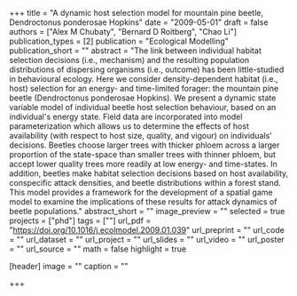 +++
title = "A dynamic host selection model for mountain pine beetle, Dendroctonus ponderosae Hopkins"
date = "2009-05-01"
draft = false
authors = ["Alex M Chubaty", "Bernard D Roitberg", "Chao Li"]
publication_types = [2]
publication = "Ecological Modelling"
publication_short = ""
abstract = "The link between individual habitat selection decisions (i.e., mechanism) and the resulting population distributions of dispersing organisms (i.e., outcome) has been little-studied in behavioural ecology. Here we consider density-dependent habitat (i.e., host) selection for an energy- and time-limited forager: the mountain pine beetle (Dendroctonus ponderosae Hopkins). We present a dynamic state variable model of individual beetle host selection behaviour, based on an individual's energy state. Field data are incorporated into model parameterization which allows us to determine the effects of host availability (with respect to host size, quality, and vigour) on individuals' decisions. Beetles choose larger trees with thicker phloem across a larger proportion of the state-space than smaller trees with thinner phloem, but accept lower quality trees more readily at low energy- and time-states. In addition, beetles make habitat selection decisions based on host availability, conspecific attack densities, and beetle distributions within a forest stand. This model provides a framework for the development of a spatial game model to examine the implications of these results for attack dynamics of beetle populations."
abstract_short = ""
image_preview = ""
selected = true
projects = ["phd"]
tags = [""]
url_pdf = "https://doi.org/10.1016/j.ecolmodel.2009.01.039"
url_preprint = ""
url_code = ""
url_dataset = ""
url_project = ""
url_slides = ""
url_video = ""
url_poster = ""
url_source = ""
math = false
highlight = true

[header]
image = ""
caption = ""

+++
